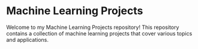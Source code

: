 # Machine Learning Projects

Welcome to my Machine Learning Projects repository! This repository contains a collection of machine learning projects that cover various topics and applications.
